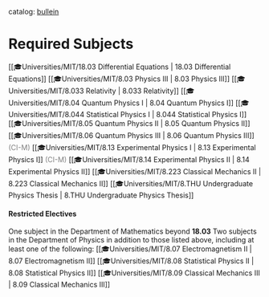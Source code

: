 catalog: [bullein](https://catalog.mit.edu/degree-charts/physics-course-8/)

# Required Subjects
<span class="sus-course">[[🎓Universities/MIT/18.03 Differential Equations | 18.03 Differential Equations]]</span>
<span class="sus-course">[[🎓Universities/MIT/8.03 Physics III | 8.03 Physics III]]</span>
<span class="sus-course">[[🎓Universities/MIT/8.033 Relativity | 8.033 Relativity]]</span>
<span class="sus-course">[[🎓Universities/MIT/8.04 Quantum Physics I | 8.04 Quantum Physics I]]</span>
<span class="sus-course">[[🎓Universities/MIT/8.044 Statistical Physics I | 8.044 Statistical Physics I]]</span>
<span class="sus-course">[[🎓Universities/MIT/8.05 Quantum Physics II | 8.05 Quantum Physics II]]</span>
<span class="sus-course">[[🎓Universities/MIT/8.06 Quantum Physics III | 8.06 Quantum Physics III]] </span><font style="color: grey">(CI-M)</font>
<span class="sus-course">[[🎓Universities/MIT/8.13 Experimental Physics I | 8.13 Experimental Physics I]]</span> <font style="color: grey">(CI-M)</font>
<span class="sus-course">[[🎓Universities/MIT/8.14 Experimental Physics II | 8.14 Experimental Physics II]]</span>
<span class="sus-course">[[🎓Universities/MIT/8.223 Classical Mechanics II | 8.223 Classical Mechanics II]]</span>
<span class="sus-course">[[🎓Universities/MIT/8.THU Undergraduate Physics Thesis | 8.THU Undergraduate Physics Thesis]]</span>

#### Restricted Electives	
One subject in the Department of Mathematics beyond **18.03**
Two subjects in the Department of Physics in addition to those listed above, including at least one of the following:
<span class="sus-course">[[🎓Universities/MIT/8.07 Electromagnetism II | 8.07 Electromagnetism II]]</span>
<span class="sus-course">[[🎓Universities/MIT/8.08 Statistical Physics II | 8.08 Statistical Physics II]]</span>
<span class="sus-course">[[🎓Universities/MIT/8.09 Classical Mechanics III | 8.09 Classical Mechanics III]]</span>

